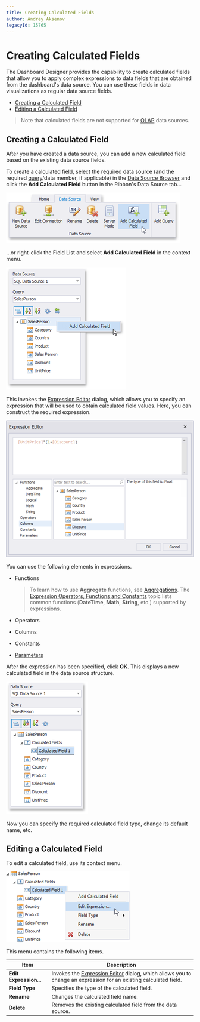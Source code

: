 ```yaml
---
title: Creating Calculated Fields
author: Andrey Aksenov
legacyId: 15765
---
```

# Creating Calculated Fields
The Dashboard Designer provides the capability to create calculated fields that allow you to apply complex expressions to data fields that are obtained from the dashboard's data source. You can use these fields in data visualizations as regular data source fields.
* [Creating a Calculated Field](#creating-a-calculated-field)
* [Editing a Calculated Field](#editing-a-calculated-field)

> Note that calculated fields are not supported for [OLAP](../providing-data/connecting-to-olap-cubes.md) data sources.

## <a name="creating-a-calculated-field"/>Creating a Calculated Field
After you have created a data source, you can add a new calculated field based on the existing data source fields.

To create a calculated field, select the required data source (and the required [query](manage-sql-queries.md)/data member, if applicable) in the [Data Source Browser](../ui-elements/data-source-browser.md) and click the **Add Calculated Field** button in the Ribbon's Data Source tab...

![CalculatedFileds_AddCalculatedFieldButton_Ribbon](../../../images/img21578.png)

...or right-click the Field List and select **Add Calculated Field** in the context menu.

![CalculatedFileds_AddCalculatedField_ContextMenu](../../../images/img21581.png)

This invokes the [Expression Editor](../../../../interface-elements-for-desktop/articles/expression-editor.md) dialog, which allows you to specify an expression that will be used to obtain calculated field values. Here, you can construct the required expression.

![CalculatedFileds_ExpressionEditor](../../../images/img21580.png)

You can use the following elements in expressions.
* Functions
	
	> To learn how to use **Aggregate** functions, see [Aggregations](../data-analysis/aggregations.md). The [Expression Operators, Functions and Constants](../../../../interface-elements-for-desktop/articles/expression-editor/expression-operators-functions-and-constants.md) topic lists common functions (**DateTime**, **Math**, **String**, etc.) supported by expressions.
* Operators
* Columns
* Constants
* [Parameters](../data-analysis/using-dashboard-parameters.md)

After the expression has been specified, click **OK**. This displays a new calculated field in the data source structure.

![CalculatedFileds_DataSourceStructure](../../../images/img21582.png)

Now you can specify the required calculated field type, change its default name, etc.

## <a name="editing-a-calculated-field"/>Editing a Calculated Field
To edit a calculated field, use its context menu.

![CalculatedFileds_FieldContextMenu](../../../images/img21583.png)

This menu contains the following items.

| Item | Description |
|---|---|
| **Edit Expression...** | Invokes the [Expression Editor](../../../../interface-elements-for-desktop/articles/expression-editor.md) dialog, which allows you to change an expression for an existing calculated field. |
| **Field Type** | Specifies the type of the calculated field. |
| **Rename** | Changes the calculated field name. |
| **Delete** | Removes the existing calculated field from the data source. |